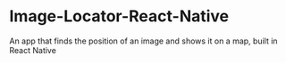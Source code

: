 # Image-Locator-React-Native
An app that finds the position of an image and shows it on a map, built in React Native
